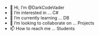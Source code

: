 - 👋 Hi, I’m @DarkCodeVader
- 👀 I’m interested in ... C#
- 🌱 I’m currently learning ... DB
- 💞️ I’m looking to collaborate on ... Projects
- 📫 How to reach me ... Students

<!---
DarkCodeVader/DarkCodeVader is a ✨ special ✨ repository because its `README.md` (this file) appears on your GitHub profile.
You can click the Preview link to take a look at your changes.
--->

